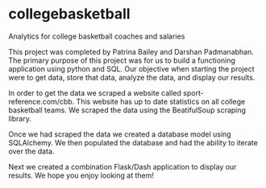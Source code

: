 # collegebasketball
Analytics for college basketball coaches and salaries


This project was completed by Patrina Bailey and Darshan Padmanabhan. The primary purpose of this project was for us to build a functioning
application using python and SQL. Our objective when starting the project were to get data, store that data, analyze the data, and display
our results.

In order to get the data we scraped a website called sport-reference.com/cbb. This website has up to date statistics on all college
basketball teams. We scraped the data using the BeatifulSoup scraping library.

Once we had scraped the data we created a database model using SQLAlchemy. We then populated the database and had the ability to iterate 
over the data. 

Next we created a combination Flask/Dash application to display our results. We hope you enjoy looking at them!


